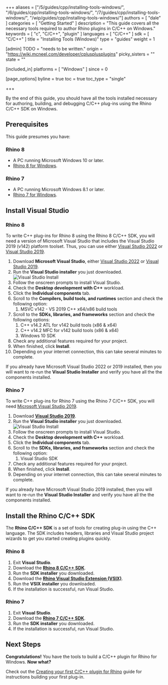 +++
aliases = ["/5/guides/cpp/installing-tools-windows/", "/6/guides/cpp/installing-tools-windows/", "/7/guides/cpp/installing-tools-windows/", "/wip/guides/cpp/installing-tools-windows/"]
authors = [ "dale" ]
categories = [ "Getting Started" ]
description = "This guide covers all the necessary tools required to author Rhino plugins in C/C++ on Windows."
keywords = [ "c", "C/C++", "plugin" ]
languages = [ "C/C++" ]
sdk = [ "C/C++" ]
title = "Installing Tools (Windows)"
type = "guides"
weight = 1

[admin]
TODO = "needs to be written."
origin = "https://wiki.mcneel.com/developer/cplusplusplugins"
picky_sisters = ""
state = ""

[included_in]
platforms = [ "Windows" ]
since = 0

[page_options]
byline = true
toc = true
toc_type = "single"

+++

By the end of this guide, you should have all the tools installed necessary for authoring, building, and debugging C/C++ plug-ins using the Rhino C/C++ SDK on Windows.

## Prerequisites

This guide presumes you have:

### Rhino 8

- A PC running Microsoft Windows 10 or later.
- [Rhino 8 for Windows](https://www.rhino3d.com/download).

### Rhino 7

- A PC running Microsoft Windows 8.1 or later.
- [Rhino 7 for Windows](https://www.rhino3d.com/download).

## Install Visual Studio

### Rhino 8

To write C++ plug-ins for Rhino 8 using the Rhino 8 C/C++ SDK, you will need a version of Microsoft Visual Studio that includes the Visual Studio 2019 (v142) platform toolset. Thus, you can use either [Visual Studio 2022](https://visualstudio.microsoft.com/downloads/) or [Visual Studio 2019](https://visualstudio.microsoft.com/vs/older-downloads/).

1. Download **Microsoft Visual Studio**, either [Visual Studio 2022](https://visualstudio.microsoft.com/downloads/) or [Visual Studio 2019](https://visualstudio.microsoft.com/vs/older-downloads/).
2. Run the **Visual Studio installer** you just downloaded.
    ![Visual Studio Install](/images/installing-tools-windows-cpp-01.png)
3. Follow the onscreen prompts to install Visual Studio.
4. Check the **Desktop development with C++** workload.
5. Click the **Individual components** tab.
6. Scroll to the **Compilers, build tools, and runtimes** section and check the following option:
    1. MSVC v142 - VS 2019 C++ x64/x86 build tools
7. Scroll to the **SDKs, libraries, and frameworks** section and check the following options:
    1. C++ v14.2 ATL for v142 build tools (x86 & x64)
    2. C++ v14.2 MFC for v142 build tools (x86 & x64)
    3. Windows 10 SDK
8. Check any additional features required for your project.
9. When finished, click **Install**.
10. Depending on your internet connection, this can take several minutes to complete.

If you already have Microsoft Visual Studio 2022 or 2019 installed, then you will want to re-run the **Visual Studio Installer** and verify you have all the the components installed.

### Rhino 7

To write C++ plug-ins for Rhino 7 using the Rhino 7 C/C++ SDK, you will need [Microsoft Visual Studio 2019](https://visualstudio.microsoft.com/vs/older-downloads/).

1. Download **[Visual Studio 2019](https://visualstudio.microsoft.com/vs/older-downloads/)**.
2. Run the **Visual Studio installer** you just downloaded.
    ![Visual Studio Install](/images/installing-tools-windows-cpp-02.png)
3. Follow the onscreen prompts to install Visual Studio.
4. Check the **Desktop development with C++** workload.
5. Click the **Individual components** tab.
6. Scroll to the **SDKs, libraries, and frameworks** section and check the following option:
    1. Visual Studio SDK
7. Check any additional features required for your project.
8. When finished, click **Install**.
9. Depending on your internet connection, this can take several minutes to complete.

If you already have Microsoft Visual Studio 2019 installed, then you will want to re-run the **Visual Studio Installer** and verify you have all the the components installed.

## Install the Rhino C/C++ SDK

The **Rhino C/C++ SDK** is a set of tools for creating plug-in using the C++ language. The SDK includes headers, libraries and Visual Studio project wizards to get you started creating plugins quickly.

### Rhino 8

1. Exit **Visual Studio**.
2. Download the **[Rhino 8 C/C++ SDK](https://www.rhino3d.com/download/rhino-sdk/8/beta/)**.
3. Run the **SDK installer** you downloaded.
4. Download the **[Rhino Visual Studio Extension (VSIX)](https://github.com/mcneel/RhinoVisualStudioExtensions/releases)**.
5. Run the **VSIX installer** you downloaded.
6. If the installation is successful, run Visual Studio.

### Rhino 7

1. Exit **Visual Studio**.
2. Download the **[Rhino 7 C/C++ SDK](https://www.rhino3d.com/download/Rhino-SDK/7.0/latest)**.
3. Run the **SDK installer** you downloaded.
4. If the installation is successful, run Visual Studio.

## Next Steps

**Congratulations!** You have the tools to build a C/C++ plugin for Rhino for Windows. **Now what?**

Check out the [Creating your first C/C++ plugin for Rhino](/guides/cpp/your-first-plugin-windows/) guide for instructions building your first plug-in.
